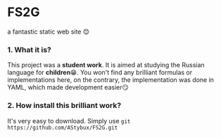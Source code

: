 # FS2G
 a fantastic static web site 😊

### 1. What it is?

This project was a **student work**. It is aimed at studying the Russian language for **children**😁. You won't find any brilliant formulas or implementations here, on the contrary, the implementation was done in YAML, which made development easier😏

### 2. How install this brilliant work?

It's very easy to download. Simply use ```git https://github.com/AStybux/FS2G.git```
